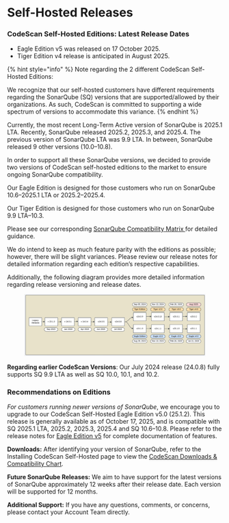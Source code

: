 # Self-Hosted Releases

### CodeScan Self-Hosted Editions: Latest Release Dates&#x20;

* Eagle Edition v5 was released on 17 October 2025.&#x20;
* Tiger Edition v4 release is anticipated in August 2025.&#x20;

{% hint style="info" %}
Note regarding the 2 different CodeScan Self-Hosted Editions:&#x20;

We recognize that our self-hosted customers have different requirements regarding the SonarQube (SQ) versions that are supported/allowed by their organizations. As such, CodeScan is committed to supporting a wide spectrum of versions to accommodate this variance.&#x20;
{% endhint %}

Currently, the most recent Long-Term Active version of SonarQube is 2025.1 LTA. Recently, SonarQube released 2025.2, 2025.3, and 2025.4. The previous version of SonarQube LTA was 9.9 LTA. In between, SonarQube released 9 other versions (10.0–10.8).

In order to support all these SonarQube versions, we decided to provide two versions of CodeScan self-hosted editions to the market to ensure ongoing SonarQube compatibility. &#x20;

Our Eagle Edition is designed for those customers who run on SonarQube 10.6–2025.1 LTA or 2025.2–2025.4.&#x20;

Our Tiger Edition is designed for those customers who run on SonarQube 9.9 LTA–10.3. &#x20;

Please see our corresponding [SonarQube Compatibility Matrix ](https://knowledgebase.autorabit.com/product-guides/codescan/system-requirements-and-installation/installing-codescan-self-hosted#sonarqube-tm-download-1)for detailed guidance.&#x20;

We do intend to keep as much feature parity with the editions as possible; however, there will be slight variances. Please review our release notes for detailed information regarding each edition’s respective capabilities.&#x20;

Additionally, the following diagram provides more detailed information regarding release versioning and release dates. &#x20;

<figure><img src="../../../../.gitbook/assets/image (2) (9).png" alt=""><figcaption></figcaption></figure>

**Regarding earlier CodeScan Versions**: Our July 2024 release (24.0.8) fully supports SQ 9.9 LTA as well as SQ 10.0, 10.1, and 10.2. &#x20;

### Recommendations on Editions&#x20;

_For customers running newer versions of SonarQube_, we encourage you to upgrade to our CodeScan Self-Hosted Eagle Edition v5.0 (25.1.2). This release is generally available as of October 17, 2025, and is compatible with SQ 2025.1 LTA, 2025.2, 2025.3, 2025.4 and SQ 10.6–10.8. Please refer to the release notes for [Eagle Edition v5](https://knowledgebase.autorabit.com/release-notes/release-notes/codescan-release-notes/on-premise-releases/eagle-edition/release-notes-25.1.2-eagle-5.0) for complete documentation of features.

**Downloads:** After identifying your version of SonarQube, refer to the Installing CodeScan Self-Hosted page to view the [CodeScan Downloads & Compatibility Chart](https://knowledgebase.autorabit.com/product-guides/codescan/system-requirements-and-installation/installing-codescan-self-hosted#codescan-download-versions-and-compatibility-chart).&#x20;

**Future SonarQube Releases:** We aim to have support for the latest versions of SonarQube approximately 12 weeks after their release date. Each version will be supported for 12 months.&#x20;

**Additional Support:** If you have any questions, comments, or concerns, please contact your Account Team directly.&#x20;
